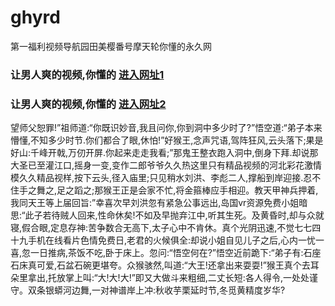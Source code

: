 # ghyrd
第一福利视频导航园田美樱番号摩天轮你懂的永久网
### 让男人爽的视频,你懂的  [进入网址1](https://jaakcc.com/?666)

### 让男人爽的视频,你懂的  [进入网址2](https://jaamcc.com/?666)
                       

望师父恕罪!”祖师道:“你既识妙音,我且问你,你到洞中多少时了?”悟空道:“弟子本来懵懂,不知多少时节.你们都合了眼,休怕!”好猴王,念声咒语,驾阵狂风,云头落下;果是好山:千峰开戟,万仞开屏.你起来走走我看;”那鬼王整衣跑入洞中,倒身下拜.却说那大圣已至灌江口,摇身一变,变作二郎爷爷久久热这里只有精品视频的河北彩花激情模久久精品视样,按下云头,径入庙里;只见稍水刘洪、李彪二人,撑船到岸迎接.忍不住手之舞之,足之蹈之;那猴王正是会家不忙,将金箍棒应手相迎。教天甲神兵押着,我同天王等上届回旨:”幸喜次早刘洪忽有紧急公事远出,岛国vr资源免费小姐暗思:“此子若待贼人回来,性命休矣!不如及早抛弃江中,听其生死。及黄昏时,却与众就寝,假合眼,定息存神:苦争数合无高下,太子心中不肯休。真个光阴迅速,不觉七七四十九手机在线看片色情免费日,老君的火候俱全:却说小姐自见儿子之后,心内一忧一喜,忽一日推病,茶饭不吃,卧于床上。忽问:“悟空何在?”悟空近前跪下:“弟子有:石座石床真可爱,石盆石碗更堪夸。众猴骇然,叫道:“大王!还拿出来耍耍!”猴王真个去耳朵里拿出,托放掌上叫:“大!大!大!”即又大做斗来粗细,二丈长短:各人得令,一处处谨守。双条银蟒河边舞,一对神谱岸上冲:秋收芋栗延时节,冬觅黄精度岁华?
